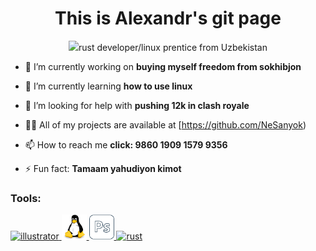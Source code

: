 <h1 align="center">This is Alexandr's git page</h1>
<p align="center">
 <img src="https://images.app.goo.gl/VydBvLkTEnMtT61S7/> 
</p>
<h3 align="center">rust developer/linux prentice from Uzbekistan</h3>

- 🔭 I’m currently working on **buying myself freedom from sokhibjon**

- 🌱 I’m currently learning **how to use linux**

- 🤝 I’m looking for help with **pushing 12k in clash royale**

- 👨‍💻 All of my projects are available at [https://github.com/NeSanyok)

- 📫 How to reach me **click: 9860 1909 1579 9356**

- ⚡ Fun fact: **Tamaam yahudiyon kimot**

<h3 align="left">Tools:</h3>
<p align="left"> <a href="https://www.adobe.com/in/products/illustrator.html" target="_blank" rel="noreferrer"> <img src="https://www.vectorlogo.zone/logos/adobe_illustrator/adobe_illustrator-icon.svg" alt="illustrator" width="40" height="40"/> </a> <a href="https://www.linux.org/" target="_blank" rel="noreferrer"> <img src="https://raw.githubusercontent.com/devicons/devicon/master/icons/linux/linux-original.svg" alt="linux" width="40" height="40"/> </a> <a href="https://www.photoshop.com/en" target="_blank" rel="noreferrer"> <img src="https://raw.githubusercontent.com/devicons/devicon/master/icons/photoshop/photoshop-line.svg" alt="photoshop" width="40" height="40"/> </a> <a href="https://www.rust-lang.org" target="_blank" rel="noreferrer"> <img src="./rust.png" alt="rust" width="40" height="40"/> </a> </p>
